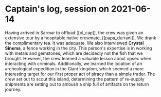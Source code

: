 

# Captain's log, session on 2021-06-14

Having arrived in Sarmar to offload [[ol_cap]], the crew was given an extensive tour by a hospitable native crewmate, [[papa_durrani]].
We drank the complimentary tea. It was adequate.
We also interviewed **Crystal Sinema**, a fence working in the city.
This person's expertise is in working with metals and gemstones, which are decidedly not the fish that we brought.
However, the crew learned a valuable lesson about opsec when interacting with criminals.
Additionally, we learned the location of an archeological expedition in the Giant kingdom, which seemed a more interesting target for our first proper act of piracy than a simple trader.
The crew set out to scout this island, determining the pattern of re-supply shipments are setting out to ambush a ship full of artifacts on the return journey.

